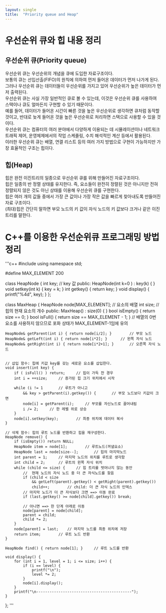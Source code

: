 ```yaml
---
layout: single
title:  "Priority queue and Heap"
---
```


# 우선순위 큐와 힙 내용 정리
## 우선순위 큐(Priority queue)
우선순위 큐는 우선순위의 개념을 큐에 도입한 자료구조이다.  
보통의 큐는 선입선출(FIFO)의 원칙에 의하여 먼저 들어온 데이터가 먼저 나가게 된다.  
그러나 우선순위 큐는 데이터들이 우선순위를 가지고 있어 우선순위가 높은 데이터가 먼저 출력된다.  
우선순위 큐는 사실 가장 일반적인 큐로 볼 수 있는데, 이것은 우선순위 큐를 사용하여 스택이나 큐도 얼마든지 구현할 수 있기 때문이다.  
예를 들어, 데이터가 들어온 시간이 빠른 것을 높은 우선순위로 생각하면 큐처럼 동작할 것이고, 반대로 늦게 들어온 것을 높은 우선순위로 처리하면 스택으로 사용할 수 있을 것이다.  
우선순위 큐는 컴퓨터의 여러 분야에서 다양하게 이용되는 데 시뮬레이션이나 네트워크 트래픽 제어, 운영체제에서의 작업 스케줄링, 수치 해석적인 계산 등에서 활용된다.  
이러한 우선순위 큐는 배열, 연결 리스트 등의 여러 가지 방법으로 구현이 가능하지만 가장 효율적인 구조는 힙이다.  
## 힙(Heap)
힙은 완전 이진트리의 일종으로 우선순위 큐를 위해 만들어진 자료구조이다.  
힙은 일종의 반 정렬 상태를 유지한다. 즉, 요소들이 완전히 정렬된 것은 아니지만 전혀 정렬되지 않은 것도 아닌 상태를 이용해 우선순위 큐를 구현한다.  
힙은 여러 개의 값들 중에서 가장 큰 값이나 가장 작은 값을 빠르게 찾아내도록 만들어진 자료 구조이다.   
(최대)힙은 간단히 말하면 부모 노드의 키 값이 자식 노드의 키 값보다 크거나 같은 이진트리를 말한다. 

# C++를 이용한 우선순위큐 프로그래밍 방법 정리
'''c++
#include <iostream>
using namespace std;

#define MAX_ELEMENT 200

class HeapNode {
	int key;	// key 값
public:
	HeapNode(int k=0 ) : key(k) { }
	void setkey(int k) { key = k; }
	int getkey() { return key; }
	void display() { printf("%4d", key); }
};

class MaxHeap
{
	HeapNode node[MAX_ELEMENT];		// 요소의 배열
	int size;		// 힙의 현재 요소의 개수
public:
	MaxHeap() : size(0) { }
	bool isEmpty() { return size == 0; }
	bool isFull() { return size == MAX_ELEMENT - 1; }		// 배열의 0번 요소를 사용하지 않으므로 포화 상태가	MAX_ELEMENT-1임에 유의

	HeapNode& getParent(int i) { return node[i/2]; }		// 부모 노드
	HeapNode& getLeft(int i) { return node[i*2]; }		// 왼쪽 자식 노드
	HeapNode& getRight(int i) { return node[i*2+1]; }		// 오른쪽 자식 노드


	// 삽입 함수: 힙에 키값 key를 갖는 새로운 요소를 삽입한다. 
	void insert(int key) {
		if ( isFull() ) return;		// 힙이 가득 찬 경우
		int i = ++size;		// 증가된 힙 크기 위치에서 시작

		while (i != 1		// 루트가 아니고
			&& key > getParent(i).getkey()) {		// 부모 노드보다 키값이 크면
			node[i] = getParent(i);		// 부모를 자신노드로 끌어내림
			i /= 2;		// 한 레벨 위로 상승
		}
		node[i].setkey(key);		// 최종 위치에 데이터 복사
	}

	// 삭제 함수: 힙의 루트 노드를 반환하고 힙을 재구성한다.
	HeapNode remove() {
		if (isEmpty()) return NULL;
		HeapNode item = node[1];		// 루트노드(꺼낼요소)
		HeapNode last = node[size--];		// 힙의 마지막노드
		int parent = 1;		// 마지막 노드의 위치를 루트로 생각함
		int child = 2;		// 루트의 왼쪽 자식 위치
		while (child <= size) {		// 힙 트리를 벗어나지 않는 동안
			//	현재 노드의 자식 노드 중 더 큰 자식노드를 찾음
			if (child < size
				&& getLeft(parent).getkey() < getRight(parent).getkey())
				child++;		// child: 더 큰 자식 노드의 인덱스
			// 마지막 노드가 더 큰 자식보다 크면 ==> 이동 완료
			if (last.getkey() >= node[child].getkey()) break;

			// 아니면 ==> 한 단계 아래로 이동
			node[parent] = node[child];
			parent = child;
			child *= 2;
		}
		node[parent] = last;	// 마지막 노드를 최종 위치에 저장
		return item;		// 루트 노드 반환
	}

	HeapNode find() { return node[1]; }		// 루트 노드를 반환

	void display() {
		for (int i = 1, level = 1; i <= size; i++) {
			if (i == level) {
				printf("\n");
				level *= 2;
			}
			node[i].display();
		}
		printf("\n-------------------------------------------");
	}
};
'''

